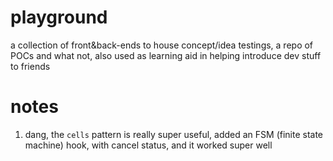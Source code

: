 # playground

a collection of front&back-ends to house concept/idea testings,
a repo of POCs and what not, also used as learning aid in helping introduce dev stuff to friends

# notes

1. dang, the `cells` pattern is really super useful, added an FSM (finite state machine) hook, with cancel status, and it worked super well

